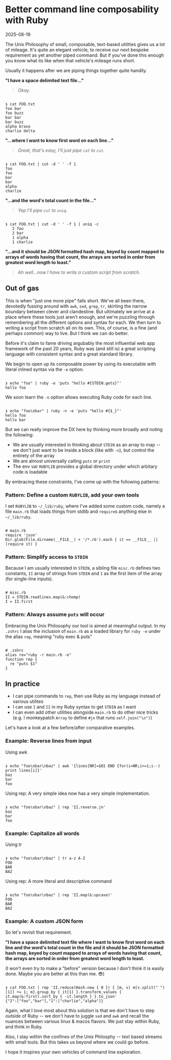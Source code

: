 # Better command line composability with Ruby

2025-08-19

The Unix Philosophy of small, composable, text-based utilities gives us a lot of mileage. It's quite an elegant vehicle, to receive our next bespoke requirement as yet another piped command. But if you've done this enough you know what its like when that vehicle's mileage runs short.

Usually it happens after we are piping things together quite handily.

**"I have a space delimited text file..."**

> *Okay.*

<pre><code class="language-bash">
❯ cat FOO.txt
foo bar
foo buzz
bar bar
bar buzz
alpha bravo
charlie delta
</code></pre>

**"...where I want to know first word on each line..."**

> *Great, that's easy, I'll just pipe `cat` to `cut`.*

<pre><code class="language-bash">
❯ cat FOO.txt | cut -d ' ' -f 1
foo
foo
bar
bar
alpha
charlie
</code></pre>

**"...and the word's total count in the file..."**

> *Yep I'll pipe `cut` to `uniq`.*

<pre><code class="language-bash">
❯ cat FOO.txt | cut -d ' ' -f 1 | uniq -c
   2 foo
   2 bar
   1 alpha
   1 charlie
</code></pre>

**"...and it should be JSON formatted hash map, keyed by count mapped to arrays of words having that count, the arrays are sorted in order from greatest word length to least."**

> *Ah well...now I have to write a custom script from scratch.*

## Out of gas

This is when "just one more pipe" falls short. We've all been there, devotedly fussing around with `awk`, `sed`, `grep`, `tr`, skirting the narrow boundary between clever and clandestine. But ultimately we arrive at a place where these tools just aren't enough, and we're puzzling through remembering all the different options and syntax for each. We then turn to writing a script from scratch all on its own. This, of course, is a fine (and perhaps common) way to live. But I think we can do better.

Before it's claim to fame driving argubably the most influential web app framework of the past 20 years, Ruby was (and still is) a great scripting language with consistent syntax and a great standard library.

We begin to open up its composable power by using its executable with literal inlined syntax via the `-e` option.

<pre><code class="language-bash">
❯ echo "foo" | ruby -e 'puts "hello #{STDIN.gets}"'
hello foo
</code></pre>

We soon learn the `-n` option allows executing Ruby code for each line.

<pre><code class="language-bash">
❯ echo "foo\nbar" | ruby -n -e 'puts "hello #{$_}"'
hello foo
hello bar
</code></pre>

But we can really improve the DX here by thinking more broadly and noting the following:

* We are usually interested in thinking about `STDIN` as an array to map -- we don't just want to be inside a block (like with `-n`), but control the entirety of the array
* We are almost universally calling `puts` or `print`
* The env var `RUBYLIB` provides a global directory under which arbitary code is loadable

By embracing these constraints, I've come up with the following patterns:

### Pattern: Define a custom `RUBYLIB`, add your own tools

I set `RUBYLIB` to `~/_lib/ruby`, where I've added some custom code, namely a file `main.rb` that loads things from stdlib and `require`s anything else in `~/_lib/ruby`.

<pre><code class="language-ruby">
# main.rb
require 'json'
Dir.glob(File.dirname(__FILE__) + '/*.rb').each { it == __FILE__ || (require it) }
</code></pre>

### Pattern: Simplify access to `STDIN`

Because I am usually interested in `STDIN`, a sibling file `misc.rb` defines two constants, `II` array of strings from `STDIN` and `I` as the first item of the array (for single-line inputs).

<pre><code class="language-ruby">
# misc.rb
II = STDIN.readlines.map(&:chomp)
I = II.first
</code></pre>

### Pattern: Always assume `puts` will occur

Embracing the Unix Philosophy our tool is aimed at meaningful output. In my `.zshrc` I alias the inclusion of `main.rb` as a loaded library for `ruby -e` under the alias `rep`, meaning "ruby exec & puts"

<pre><code class="language-bash">
# .zshrc
alias re="ruby -r main.rb -e"
function rep {
  re "puts $1"
}
</code></pre>

## In practice

* I can pipe commands to `rep`, then use Ruby as my language instead of various utilites
* I can use `I` and `II` in my Ruby syntax to get `STDIN` as I want
* I can even add other utilities alongside `main.rb` to do other nice tricks (e.g. I monkeypatch `Array` to define `#jn` that runs `self.join("\n")`)

Let's have a look at a few before/after comparative examples.

### Example: Reverse lines from input

Using awk

<pre><code class="language-bash">
❯ echo "foo\nbar\nbaz" | awk '{lines[NR]=$0} END {for(i=NR;i>=1;i--) print lines[i]}'
baz
bar
foo
</code></pre>

Using rep: A very simple idea now has a very simple implementation.

<pre><code class="language-bash">
❯ echo "foo\nbar\nbaz" | rep 'II.reverse.jn'
baz
bar
foo
</code></pre>

### Example: Capitalize all words

Using tr

<pre><code class="language-bash">
❯ echo "foo\nbar\nbaz" | tr a-z A-Z
FOO
BAR
BAZ
</code></pre>

Using rep: A more literal and descriptive command

<pre><code class="language-bash">
❯ echo "foo\nbar\nbaz" | rep 'II.map(&:upcase)'
FOO
BAR
BAZ
</code></pre>

### Example: A custom JSON form

So let's revisit that requirement.

**"I have a space delimited text file where I want to know first word on each line and the word's total count in the file and it should be JSON formatted hash map, keyed by count mapped to arrays of words having that count, the arrays are sorted in order from greatest word length to least.**

(I won't even try to make a "before" version because I don't think it is easily done. Maybe you are better at this than me. 😎)

<pre><code class="language-bash">
❯ cat FOO.txt | rep 'II.reduce(Hash.new { 0 }) { |m, v| m[v.split(" ")[1]] += 1; m}.group_by { it[1] }.transform_values { it.map(&:first).sort_by { -it.length } }.to_json'
{"2":["foo","bar"],"1":["charlie","alpha"]}
</code></pre>

Again, what I love most about this solution is that we don't have to step *outside* of Ruby -- we don't have to juggle `sed` and `awk` and recall the nuances between various linux & macos flavors. We just stay within Ruby, and think in Ruby.

Also, I stay within the confines of the Unix Philosphy -- text based streams with small tools. But this takes us beyond where we could go before.

I hope it inspires your own vehicles of command line exploration.
